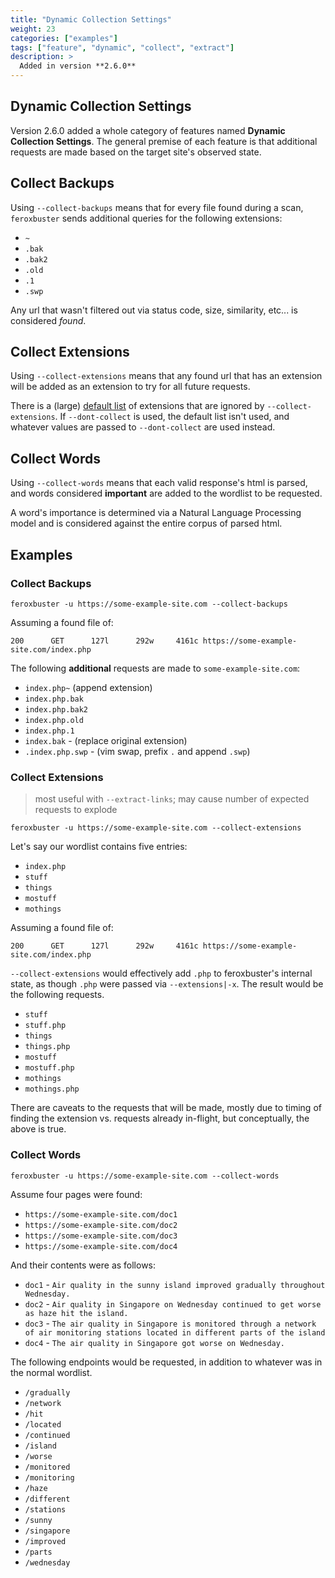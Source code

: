 ```yaml
---
title: "Dynamic Collection Settings"
weight: 23
categories: ["examples"]
tags: ["feature", "dynamic", "collect", "extract"]
description: >
  Added in version **2.6.0**
---
```


## Dynamic Collection Settings

Version 2.6.0 added a whole category of features named **Dynamic Collection Settings**. The general premise of each
feature is that additional requests are made based on the target site's observed state. 

## Collect Backups

Using `--collect-backups` means that for every file found during a scan, `feroxbuster` sends additional queries for the 
following extensions:

- `~`
- `.bak`
- `.bak2`
- `.old`
- `.1`
- `.swp`

Any url that wasn't filtered out via status code, size, similarity, etc... is considered _found_.

## Collect Extensions

Using `--collect-extensions` means that any found url that has an extension will be added as an extension to try for
all future requests.  

There is a (large) [default list](https://github.com/epi052/feroxbuster/blob/main/src/lib.rs#L60) of extensions that
are ignored by `--collect-extensions`. If `--dont-collect` is used, the default list isn't used, and whatever values
are passed to `--dont-collect` are used instead. 

## Collect Words

Using `--collect-words` means that each valid response's html is parsed, and words considered **important** are added
to the wordlist to be requested.

A word's importance is determined via a Natural Language Processing model and is considered against the entire corpus
of parsed html. 

## Examples

### Collect Backups

```
feroxbuster -u https://some-example-site.com --collect-backups
```

Assuming a found file of:

`200      GET      127l      292w     4161c https://some-example-site.com/index.php`

The following **additional** requests are made to `some-example-site.com`:
- `index.php~` (append extension)
- `index.php.bak`
- `index.php.bak2`
- `index.php.old`
- `index.php.1`
- `index.bak` - (replace original extension)
- `.index.php.swp` - (vim swap, prefix `.` and append `.swp`)

### Collect Extensions

> most useful with `--extract-links`; may cause number of expected requests to explode

```
feroxbuster -u https://some-example-site.com --collect-extensions
```

Let's say our wordlist contains five entries:
- `index.php`
- `stuff`
- `things`
- `mostuff`
- `mothings`

Assuming a found file of:

`200      GET      127l      292w     4161c https://some-example-site.com/index.php`

`--collect-extensions` would effectively add `.php` to feroxbuster's internal state, as though `.php` were passed via 
`--extensions|-x`. The result would be the following requests.

- `stuff`
- `stuff.php`
- `things`
- `things.php`
- `mostuff`
- `mostuff.php`
- `mothings`
- `mothings.php`

There are caveats to the requests that will be made, mostly due to timing of finding the extension vs. requests already
in-flight, but conceptually, the above is true.

### Collect Words

```
feroxbuster -u https://some-example-site.com --collect-words
```

Assume four pages were found:

- `https://some-example-site.com/doc1`
- `https://some-example-site.com/doc2`
- `https://some-example-site.com/doc3`
- `https://some-example-site.com/doc4`

And their contents were as follows:

- `doc1` - `Air quality in the sunny island improved gradually throughout Wednesday.`
- `doc2` - `Air quality in Singapore on Wednesday continued to get worse as haze hit the island.`
- `doc3` - `The air quality in Singapore is monitored through a network of air monitoring stations located in different parts of the island`
- `doc4` - `The air quality in Singapore got worse on Wednesday.`

The following endpoints would be requested, in addition to whatever was in the normal wordlist.

- `/gradually`
- `/network`
- `/hit`
- `/located`
- `/continued`
- `/island`
- `/worse`
- `/monitored`
- `/monitoring`
- `/haze`
- `/different`
- `/stations`
- `/sunny`
- `/singapore`
- `/improved`
- `/parts`
- `/wednesday`

